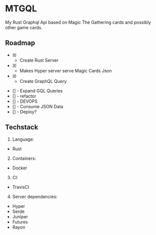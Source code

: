 # MTGQL

My Rust Graphql Api based on Magic The Gathering cards and possibly other game cards.

## Roadmap
- [x] - Create Rust Server
- [x] - Makes Hyper server serve Magic Cards Json
- [x] - Create GraphQL Query
- [] - Expand GQL Queries
- [] - refactor
- [] - DEVOPS
- [] - Consume JSON Data
- [] - Deploy?

## Techstack
1. Language:
  * Rust
2. Containers:
  * Docker
3. CI:
  * TravisCI
4. Server dependencies:
  * Hyper
  * Serde
  * Juniper
  * Futures
  * Rayon
